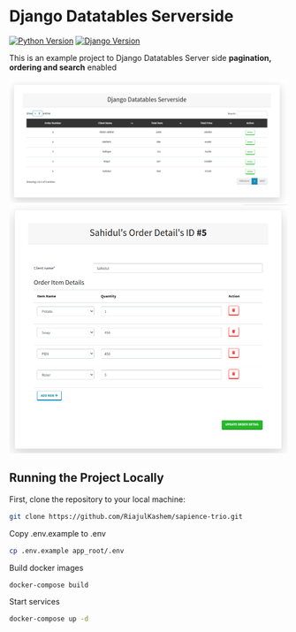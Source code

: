 # Django Datatables Serverside

[![Python Version](https://img.shields.io/badge/python-3.9-brightgreen.svg)](https://python.org)
[![Django Version](https://img.shields.io/badge/django-3.2-brightgreen.svg)](https://djangoproject.com)

This is an example project to Django Datatables Server side **pagination, ordering and search** enabled

![List Page](screenshots/data-table.png)
![Detail Page](screenshots/detail.png)

## Running the Project Locally

First, clone the repository to your local machine:

```bash
git clone https://github.com/RiajulKashem/sapience-trio.git
```

Copy .env.example to .env

```bash
cp .env.example app_root/.env
```

Build docker images

```bash
docker-compose build
```

Start services

```bash
docker-compose up -d
```